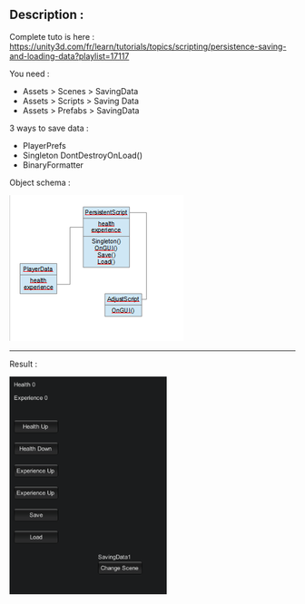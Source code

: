 ## Description :

Complete tuto is here :
https://unity3d.com/fr/learn/tutorials/topics/scripting/persistence-saving-and-loading-data?playlist=17117

You need :
- Assets > Scenes > SavingData
- Assets > Scripts > Saving Data
- Assets > Prefabs > SavingData

3 ways to save data :
- PlayerPrefs
- Singleton DontDestroyOnLoad()
- BinaryFormatter

Object schema :

![GitHub Logo](schemaObject.png)

<hr/>

Result :

![GitHub Logo](schemaResult.png)
